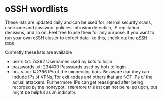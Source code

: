 # oSSH wordlists
These lists are updated daily and can be used for internal security scans, username and password policies, intrusion detection, IP reputation decisions, and so on. Feel free to use them for any purpose. If you want to run your own oSSH cluster to collect data like this, check out the [oSSH repo](https://github.com/toxyl/ossh).  

Currently these lists are available:  
- users.txt: 74392                                                                                                                                                                                                                                                                                                                                                                                                                      Usernames used by bots to login. 
- passwords.txt: 234400                                                                                                                                                                                                                                                                                                                                                                                                                      Passwords used by bots to login. 
- hosts.txt: 142766                                                                                                                                                                                                                                                                                                                                                                                                                      IPs of the connecting bots. Be aware that they can include IPs of VPNs, Tor exit nodes and others that are NOT IPs of the actual attackers. Furthermore, IPs can get reassigned after being recorded by the honeypot. Therefore this list can not be relied upon, but might be helpful as an indicator.
